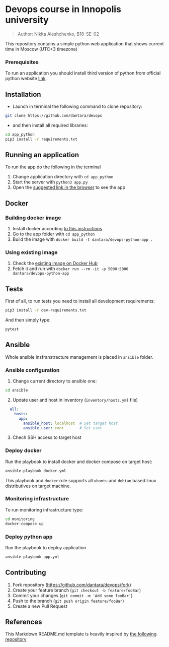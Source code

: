 # Devops course in Innopolis university
> Author: Nikita Aleshchenko, B18-SE-02

This repository contains a simple python web application that shows current time in Moscow (UTC+3 timezone)

### Prerequisites

To run an application you should install third version of python from official python website [link](https://www.python.org/downloads/).

## Installation

* Launch in terminal the following command to clone repository:

```sh
git clone https://github.com/dantara/devops
```

* and then install all required libraries:
```sh
cd app_python
pip3 install -r requirements.txt
```

## Running an application

To run the app do the following in the terminal
1. Change application directory with `cd app_python`
3. Start the server with `python3 app.py`
4. Open the [suggested link in the browser](http://127.0.0.1:5000/) to see the app

## Docker

### Building docker image

1. Install docker according [to this instructions](https://docs.docker.com/engine/install/)
2. Go to the app folder with `cd app_python`
3. Build the image with `docker build -t dantara/devops-python-app .`

### Using existing image

1. Check the [existing image on Docker Hub](https://hub.docker.com/r/dantara/devops-python-app)
2. Fetch it and run with `docker run --rm -it -p 5000:5000 dantara/devops-python-app`

## Tests

First of all, to run tests you need to install all development requirements:
```sh
pip3 install -r dev-requirements.txt
```

And then simply type:
```sh
pytest
```


## Ansible

Whole ansible insfranstracture management is placed in `ansible` folder.

### Ansible configuration

1. Change current directory to ansible one:

``` sh
cd ansible
```

2. Update user and host in inventory (`inventory/hosts.yml` file)

``` yaml
  all:
    hosts:
      app:
        ansible_host: localhost  # Set target host
        ansible_user: root       # Set user
```

3. Chech SSH access to target host

### Deploy docker

Run the playbook to install docker and docker compose on target host:

``` sh
ansible-playbook docker.yml
```

This playbook and `docker` role supports all `ubuntu` and `debian` based linux distributives on target machine. 

### Monitoring infrastructure
To run monitoring infrastructure type:
``` sh
cd monitoring
docker-compose up
```

### Deploy python app

Run the playbook to deploy application

``` sh
ansible-playbook app.yml
```

## Contributing

1. Fork repository (<https://github.com/dantara/devops/fork>)
2. Create your feature branch (`git checkout -b feature/fooBar`)
3. Commit your changes (`git commit -m 'Add some fooBar'`)
4. Push to the branch (`git push origin feature/fooBar`)
5. Create a new Pull Request

## References 

This Markdown README.md template is heavily inspired by
[the following repository](https://github.com/dbader/readme-template/blob/master/README.md)
